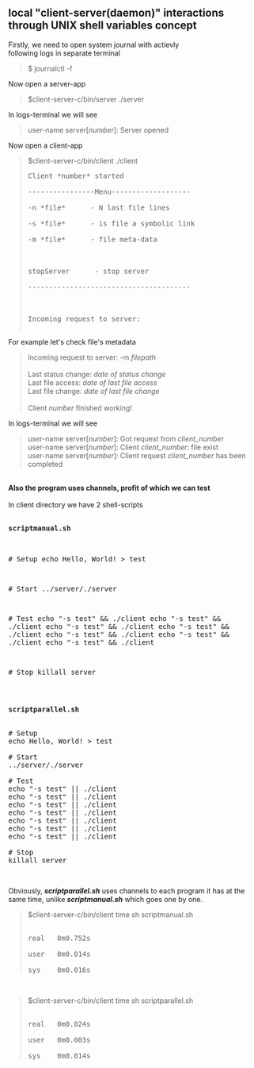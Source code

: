 ## local "client-server(daemon)" interactions through UNIX shell variables concept

Firstly, we need to open system journal with actievly <br />
following logs in separate terminal
> $ journalctl -f

Now open a server-app
> $client-server-c/bin/server ./server

In logs-terminal we will see
> user-name server[*number*]: Server opened

Now open a client-app
> $client-server-c/bin/client ./client <br />
> <pre>
> Client *number* started <br />
> ----------------Menu-------------------     <br />
> -n *file*      - N last file lines         <br />
> -s *file*      - is file a symbolic link   <br />
> -m *file*      - file meta-data            <br />
> <br />
> stopServer      - stop server               <br />
> ---------------------------------------     <br />
> <br />
> Incoming request to server:

For example let's check file's metadata

> Incoming request to server: -m *filepath* <br />
> <br />
> Last status change: *date of status change*  <br />
> Last file access: *date of last file access*    <br />
> Last file change: *date of last file change*    <br />
> <br />
> Client *number* finished working!

In logs-terminal we will see   <br />
> user-name server[*number*]: Got request from *client_number*                   <br />
> user-name server[*number*]: Client *client_number*: file exist                 <br />
> user-name server[*number*]: Client request *client_number* has been completed  <br />
<br />
<b> Also the program uses channels, profit of which we can test </b> </br> 
</br>
In client directory we have 2 shell-scripts </br> </br>
<pre>
<b>scriptmanual.sh </b> <br />

\# Setup
echo Hello, World! > test

\# Start
../server/./server

\# Test
echo "-s test" && ./client
echo "-s test" && ./client
echo "-s test" && ./client
echo "-s test" && ./client
echo "-s test" && ./client
echo "-s test" && ./client
echo "-s test" && ./client

\# Stop
killall server
</pre>
</br>
<pre>
<b>scriptparallel.sh </b> <br />

# Setup
echo Hello, World! > test

# Start
../server/./server

# Test
echo "-s test" || ./client
echo "-s test" || ./client
echo "-s test" || ./client
echo "-s test" || ./client
echo "-s test" || ./client
echo "-s test" || ./client
echo "-s test" || ./client

# Stop
killall server
</pre> </br>
Obviously, ***scriptparallel.sh*** uses channels to each program it has at the same time, unlike ***scriptmanual.sh*** which goes one by one. </br>
> $client-server-c/bin/client time sh scriptmanual.sh </br> </br>
> <pre>real   0m0.752s </br>
> user   0m0.014s </br>
> sys    0m0.016s </pre>
</br>

> $client-server-c/bin/client time sh scriptparallel.sh </br> </br>
> <pre>real   0m0.024s  </br>
> user   0m0.003s  </br>
> sys    0m0.014s  </pre>
